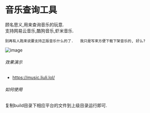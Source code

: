 # 音乐查询工具
顾名思义,用来查询音乐的玩意.  
支持网易云音乐,酷狗音乐,虾米音乐.  

`别再有人跑来说要支持正版音乐什么的了.  
我只是写来方便下载下架音乐的, 好么?`  
  
![image](https://music.liuli.lol/static/img/20170102.jpg)
###### 效果演示
* https://music.liuli.lol/

###### 如何使用
复制build目录下相应平台的文件到上级目录运行即可.